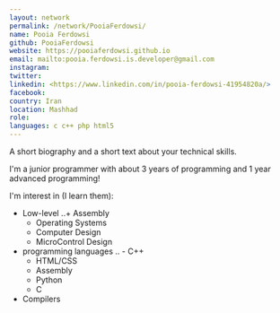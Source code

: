 ```yaml
---
layout: network
permalink: /network/PooiaFerdowsi/
name: Pooia Ferdowsi
github: PooiaFerdowsi
website: https://pooiaferdowsi.github.io
email: mailto:pooia.ferdowsi.is.developer@gmail.com
instagram:
twitter:
linkedin: <https://www.linkedin.com/in/pooia-ferdowsi-41954820a/>
facebook:
country: Iran
location: Mashhad
role: 
languages: c c++ php html5
---
```


A short biography and a short text about your technical skills.

I'm a junior programmer with about 3 years of programming and 1 year advanced programming!

I'm interest in (I learn them):

* Low-level
..+ Assembly
  + Operating Systems
  + Computer Design
  + MicroControl Design
* programming languages
..  - C++
    - HTML/CSS
    - Assembly
    - Python
    - C
* Compilers
